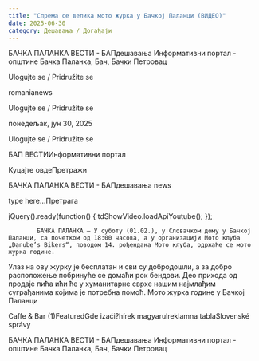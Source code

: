 ```yaml
---
title: "Спрема се велика мото журка у Бачкој Паланци (ВИДЕО)"
date: 2025-06-30
category: Дешавања / Догађаји
---
```


БАЧКА ПАЛАНКА ВЕСТИ - БАПдешавања Информативни портал - општине Бачка Паланка, Бач, Бачки Петровац

Ulogujte se / Pridružite se

romanianews

Ulogujte se / Pridružite se

понедељак, јун 30, 2025

Ulogujte se / Pridružite se

БАП ВЕСТИИнформативни портал

Куцајте овдеПретражи

БАЧКА ПАЛАНКА ВЕСТИ - БАПдешавања news

type here...Претрага

jQuery().ready(function() {
                            tdShowVideo.loadApiYoutube(); 
                        });
                        
                    
            БАЧКА ПАЛАНКА – У суботу (01.02.), у Словачком дому у Бачкој Паланци, са почетком од 18:00 часова, а у организацији Мото клуба „Danube’s Bikers“, поводом 14. рођендана Мото клуба, одржаће се мото журка године.

Улаз на ову журку је бесплатан и сви су добродошли, а за добро расположење побринуће се домаћи рок бендови. Део прихода од продаје пића ићи ће у хуманитарне сврхе нашим најмлађим суграђанима којима је потребна помоћ.
Мото журка године у Бачкој Паланци

Caffe & Bar (1)FeaturedGde izaći?hírek magyarulreklamna tablaSlovenské správy

БАЧКА ПАЛАНКА ВЕСТИ - БАПдешавања Информативни портал - општине Бачка Паланка, Бач, Бачки Петровац

